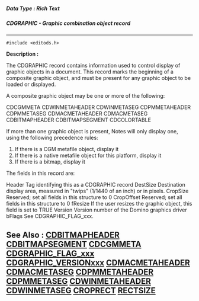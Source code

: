 ##### Data Type : Rich Text
##### CDGRAPHIC - Graphic combination object record
---
```
#include <editods.h>
```
**Description :**

The CDGRAPHIC record contains information used to control display of graphic 
objects in a document.  This record marks the beginning of a composite graphic 
object, and must be present for any graphic object to be loaded or displayed.

A composite graphic object may be one or more of the following:

   CDCGMMETA
   CDWINMETAHEADER
   CDWINMETASEG
   CDPMMETAHEADER
   CDPMMETASEG
   CDMACMETAHEADER
   CDMACMETASEG
   CDBITMAPHEADER
   CDBITMAPSEGMENT
   CDCOLORTABLE

If more than one graphic object is present, Notes will only display one, using 
the following precedence rules:

 1)  If there is a CGM metafile object, display it
 2)  If there is a native metafile object for this platform, display it
 3)  If there is a bitmap, display it

The fields in this record are:

   Header     Tag identifying this as a CDGRAPHIC record
   DestSize   Destination display area, measured in "twips"
              (1/1440 of an inch) or in pixels.
   CropSize   Reserved;  set all fields in this structure to 0
   CropOffset Reserved; set all fields in this structure to 0
   fResize    If the user resizes the graphic object, this field is
              set to TRUE
   Version    Version number of the Domino graphics driver
	bFlags See CDGRAPHIC_FLAG_xxx.

**See Also :**
[CDBITMAPHEADER](/reference/Data/CDBITMAPHEADER)
[CDBITMAPSEGMENT](/reference/Data/CDBITMAPSEGMENT)
[CDCGMMETA](/reference/Data/CDCGMMETA)
[CDGRAPHIC_FLAG_xxx](/reference/Symb/CDGRAPHIC_FLAG_xxx)
[CDGRAPHIC_VERSIONxxx](/reference/Symb/CDGRAPHIC_VERSIONxxx)
[CDMACMETAHEADER](/reference/Data/CDMACMETAHEADER)
[CDMACMETASEG](/reference/Data/CDMACMETASEG)
[CDPMMETAHEADER](/reference/Data/CDPMMETAHEADER)
[CDPMMETASEG](/reference/Data/CDPMMETASEG)
[CDWINMETAHEADER](/reference/Data/CDWINMETAHEADER)
[CDWINMETASEG](/reference/Data/CDWINMETASEG)
[CROPRECT](/reference/Data/CROPRECT)
[RECTSIZE](/reference/Data/RECTSIZE)
---
